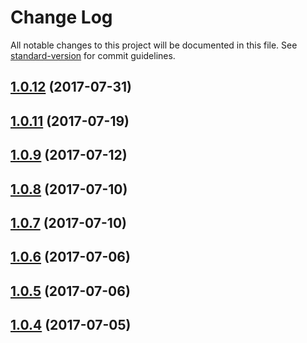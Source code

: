 # Change Log

All notable changes to this project will be documented in this file.
See [standard-version](https://github.com/conventional-changelog/standard-version) for commit guidelines.

<a name="1.0.12"></a>
## [1.0.12](https://github.com/koddsson/cf-ui/compare/example@1.0.8...example@1.0.12) (2017-07-31)




<a name="1.0.11"></a>
## [1.0.11](https://github.com/cloudflare/cf-ui/compare/example@1.0.6...example@1.0.11) (2017-07-19)




<a name="1.0.9"></a>
## [1.0.9](https://github.com/sejoker/cf-ui/compare/example@1.0.6...example@1.0.9) (2017-07-12)




<a name="1.0.8"></a>
## [1.0.8](https://github.com/koddsson/cf-ui/compare/example@1.0.7...example@1.0.8) (2017-07-10)




<a name="1.0.7"></a>
## [1.0.7](https://github.com/koddsson/cf-ui/compare/example@1.0.6...example@1.0.7) (2017-07-10)




<a name="1.0.6"></a>
## [1.0.6](https://github.com/cloudflare/cf-ui/compare/example@1.0.4...example@1.0.6) (2017-07-06)




<a name="1.0.5"></a>
## [1.0.5](https://github.com/koddsson/cf-ui/compare/example@1.0.4...example@1.0.5) (2017-07-06)




<a name="1.0.4"></a>
## [1.0.4](https://github.com/cloudflare/cf-ui/compare/example@1.0.3...example@1.0.4) (2017-07-05)
